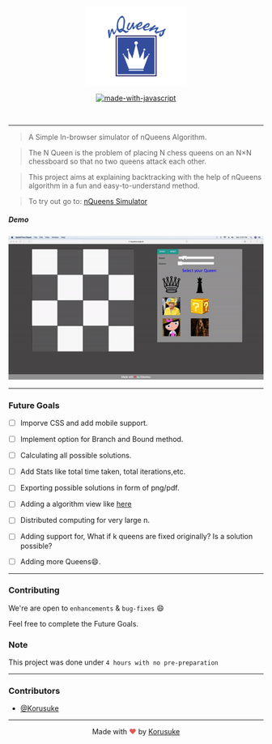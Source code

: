 <div align = "center">
<img src="./assets/logo.png" width=200px/>
</div>


<div align="center">


[![made-with-javascript](https://forthebadge.com/images/badges/made-with-javascript.svg)](https://www.javascript.org/)


<br>



</div>

------------------------------------------

> A Simple In-browser simulator of nQueens Algorithm.

> The N Queen is the problem of placing N chess queens on an N×N chessboard so that no two queens attack each other. 

> This project aims at explaining backtracking with the help of nQueens algorithm in a fun and easy-to-understand method.

> To try out go to: [nQueens Simulator](https://nqueens.surge.sh)


##### Demo 
<div align = "center">

<img src="./assets/demo.gif" width=600px/>

</div>

------------------------------------------

### Future Goals
- [ ] Imporve CSS and add mobile support.
- [ ] Implement option for Branch and Bound method.
- [ ] Calculating all possible solutions.
- [ ] Add Stats like total time taken, total iterations,etc.
- [ ] Exporting possible solutions in form of png/pdf.
- [ ] Adding a algorithm view like [here](https://visualgo.net/)
- [ ] Distributed computing for very large n.
- [ ] Adding support for, What if k queens are fixed originally? Is a solution possible?
- [ ] Adding more Queens:smile:.





------------------------------------------
### Contributing
 We're are open to `enhancements` & `bug-fixes` :smile: 

 Feel free to complete the Future Goals.
### Note

 This project was done under `4 hours with no pre-preparation`


------------------------------------------
### Contributors


- [@Korusuke](https://github.com/Korusuke)



------------------------------------------
<div align="center">
Made with <span style="color: #e25555;">&hearts;</span> by <a href="https://github.com/Korusuke" target="_blank">Korusuke</a>
</div>